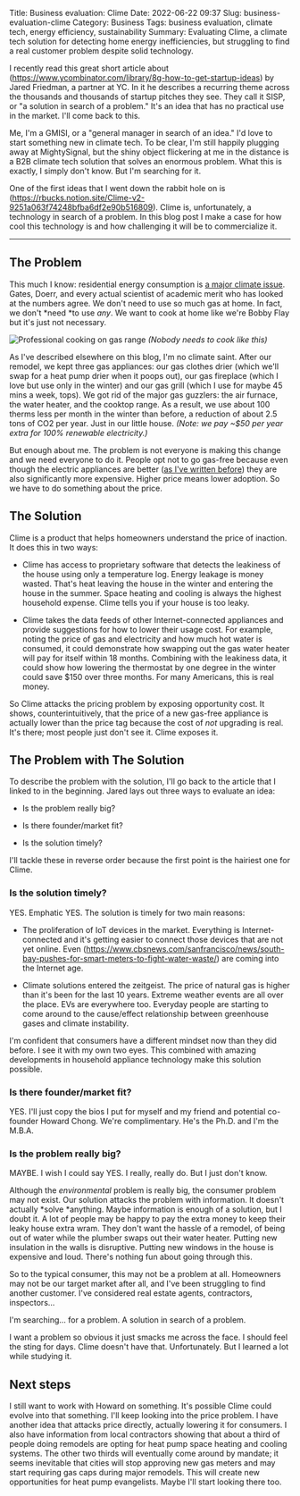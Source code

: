 Title: Business evaluation: Clime
Date: 2022-06-22 09:37
Slug: business-evaluation-clime
Category: Business
Tags: business evaluation, climate tech, energy efficiency, sustainability
Summary: Evaluating Clime, a climate tech solution for detecting home energy inefficiencies, but struggling to find a real customer problem despite solid technology.

I recently read this great short article about (https://www.ycombinator.com/library/8g-how-to-get-startup-ideas) by Jared Friedman, a partner at YC. In it he describes a recurring theme across the thousands and thousands of startup pitches they see. They call it SISP, or "a solution in search of a problem." It's an idea that has no practical use in the market. I'll come back to this.

Me, I'm a GMISI, or a "general manager in search of an idea." I'd love to start something new in climate tech. To be clear, I'm still happily plugging away at MightySignal, but the shiny object flickering at me in the distance is a B2B climate tech solution that solves an enormous problem. What this is exactly, I simply don't know. But I'm searching for it.

One of the first ideas that I went down the rabbit hole on is (https://rbucks.notion.site/Clime-v2-9251a063f74248bfba6df2e90b516809). Clime is, unfortunately, a technology in search of a problem. In this blog post I make a case for how cool this technology is and how challenging it will be to commercialize it.

---

## The Problem

This much I know: residential energy consumption is [a major climate issue]({filename}the-importance-of-electrification.md). Gates, Doerr, and every actual scientist of academic merit who has looked at the numbers agree. We don't need to use so much gas at home. In fact, we don't *need *to use *any*. We want to cook at home like we're Bobby Flay but it's just not necessary.

![Professional cooking on gas range]({static}/images/image.png)
*(Nobody needs to cook like this)*

As I've described elsewhere on this blog, I'm no climate saint. After our remodel, we kept three gas appliances: our gas clothes drier (which we'll swap for a heat pump drier when it poops out), our gas fireplace (which I love but use only in the winter) and our gas grill (which I use for maybe 45 mins a week, tops). We got rid of the major gas guzzlers: the air furnace, the water heater, and the cooktop range. As a result, we use about 100 therms less per month in the winter than before, a reduction of about 2.5 tons of CO2 per year. Just in our little house. *(Note: we pay ~$50 per year extra for 100% renewable electricity.)*

But enough about me. The problem is not everyone is making this change and we need everyone to do it. People opt not to go gas-free because even though the electric appliances are better ([as I've written before]({filename}the-importance-of-electrification.md)) they are also significantly more expensive. Higher price means lower adoption. So we have to do something about the price.

## The Solution

Clime is a product that helps homeowners understand the price of inaction. It does this in two ways:

- Clime has access to proprietary software that detects the leakiness of the house using only a temperature log. Energy leakage is money wasted. That's heat leaving the house in the winter and entering the house in the summer. Space heating and cooling is always the highest household expense. Clime tells you if your house is too leaky.

- Clime takes the data feeds of other Internet-connected appliances and provide suggestions for how to lower their usage cost. For example, noting the price of gas and electricity and how much hot water is consumed, it could demonstrate how swapping out the gas water heater will pay for itself within 18 months. Combining with the leakiness data, it could show how lowering the thermostat by one degree in the winter could save $150 over three months. For many Americans, this is real money.

So Clime attacks the pricing problem by exposing opportunity cost. It shows, counterintuitively, that the price of a new gas-free appliance is actually lower than the price tag because the cost of *not* upgrading is real. It's there; most people just don't see it. Clime exposes it.

## The Problem with The Solution

To describe the problem with the solution, I'll go back to the article that I linked to in the beginning. Jared lays out three ways to evaluate an idea:

- Is the problem really big?

- Is there founder/market fit?

- Is the solution timely?

I'll tackle these in reverse order because the first point is the hairiest one for Clime.

### Is the solution timely?

YES. Emphatic YES. The solution is timely for two main reasons:

- The proliferation of IoT devices in the market. Everything is Internet-connected and it's getting easier to connect those devices that are not yet online. Even (https://www.cbsnews.com/sanfrancisco/news/south-bay-pushes-for-smart-meters-to-fight-water-waste/) are coming into the Internet age.

- Climate solutions entered the zeitgeist. The price of natural gas is higher than it's been for the last 10 years. Extreme weather events are all over the place. EVs are everywhere too. Everyday people are starting to come around to the cause/effect relationship between greenhouse gases and climate instability.

I'm confident that consumers have a different mindset now than they did before. I see it with my own two eyes. This combined with amazing developments in household appliance technology make this solution possible.

### Is there founder/market fit?

YES. I'll just copy the bios I put for myself and my friend and potential co-founder Howard Chong. We're complimentary. He's the Ph.D. and I'm the M.B.A.

### Is the problem really big?

MAYBE. I wish I could say YES. I really, really do. But I just don't know.

Although the *environmental* problem is really big, the consumer problem may not exist. Our solution attacks the problem with information. It doesn't actually *solve *anything. Maybe information is enough of a solution, but I doubt it. A lot of people may be happy to pay the extra money to keep their leaky house extra wram. They don't want the hassle of a remodel, of being out of water while the plumber swaps out their water heater. Putting new insulation in the walls is disruptive. Putting new windows in the house is expensive and loud. There's nothing fun about going through this.

So to the typical consumer, this may not be a problem at all. Homeowners may not be our target market after all, and I've been struggling to find another customer. I've considered real estate agents, contractors, inspectors...

I'm searching... for a problem. A solution in search of a problem.

I want a problem so obvious it just smacks me across the face. I should feel the sting for days. Clime doesn't have that. Unfortunately. But I learned a lot while studying it.

## Next steps

I still want to work with Howard on something. It's possible Clime could evolve into that something. I'll keep looking into the price problem. I have another idea that attacks price directly, actually lowering it for consumers. I also have information from local contractors showing that about a third of people doing remodels are opting for heat pump space heating and cooling systems. The other two thirds will eventually come around by mandate; it seems inevitable that cities will stop approving new gas meters and may start requiring gas caps during major remodels. This will create new opportunities for heat pump evangelists. Maybe I'll start looking there too.